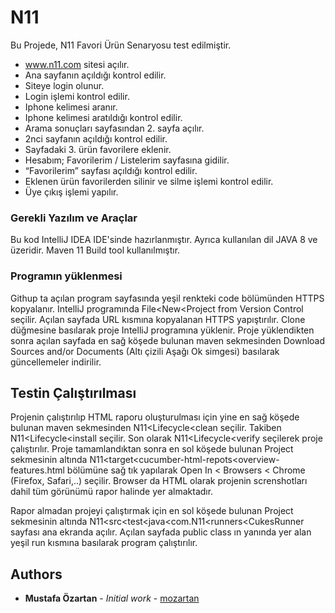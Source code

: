 # N11
Bu Projede,
N11 Favori Ürün Senaryosu test edilmiştir.
- www.n11.com sitesi açılır.
- Ana sayfanın açıldığı kontrol edilir.
- Siteye login olunur.
- Login işlemi kontrol edilir.
- Iphone kelimesi aranır.
- Iphone kelimesi aratıldığı kontrol edilir.
- Arama sonuçları sayfasından 2. sayfa açılır.
- 2nci sayfanın açıldığı kontrol edilir.
- Sayfadaki 3. ürün favorilere eklenir.
- Hesabım; Favorilerim / Listelerim sayfasına gidilir.
- “Favorilerim” sayfası açıldığı kontrol edilir.
- Eklenen ürün favorilerden silinir ve silme işlemi kontrol edilir.
- Üye çıkış işlemi yapılır.



### Gerekli Yazılım ve Araçlar

Bu kod IntelliJ IDEA IDE'sinde hazırlanmıştır.
Ayrıca kullanılan dil JAVA 8 ve üzeridir.
Maven 11 Build tool kullanılmıştır.

### Programın yüklenmesi

Githup ta açılan program sayfasında yeşil renkteki code bölümünden HTTPS kopyalanır.
IntelliJ programında
File<New<Project from Version Control seçilir. Açılan sayfada URL kısmına kopyalanan HTTPS yapıştırılır.
Clone düğmesine basılarak proje IntelliJ programına yüklenir.
Proje yüklendikten sonra açılan sayfada en sağ köşede bulunan maven sekmesinden Download Sources and/or Documents (Altı çizili Aşağı Ok simgesi) basılarak güncellemeler indirilir.


## Testin Çalıştırılması

Projenin çalıştırılıp HTML raporu oluşturulması için yine en sağ köşede bulunan maven sekmesinden 
N11<Lifecycle<clean seçilir.
Takiben
N11<Lifecycle<install seçilir.
Son olarak
N11<Lifecycle<verify seçilerek proje çalıştırılır.
Proje tamamlandıktan sonra en sol köşede bulunan Project sekmesinin altında
N11<target<cucumber-html-repots<overview-features.html bölümüne sağ tık yapılarak Open In < Browsers < Chrome (Firefox, Safari,..) seçilir. 
Browser da HTML olarak projenin screnshotları dahil tüm görünümü rapor halinde yer almaktadır.


Rapor almadan projeyi çalıştırmak için en sol köşede bulunan Project sekmesinin altında
N11<src<test<java<com.N11<runners<CukesRunner sayfası ana ekranda açılır. 
Açılan sayfada public class ın yanında yer alan yeşil run kısmına basılarak program çalıştırılır.


## Authors

* **Mustafa Özartan** - *Initial work* - [mozartan](https://github.com/mozartan)

